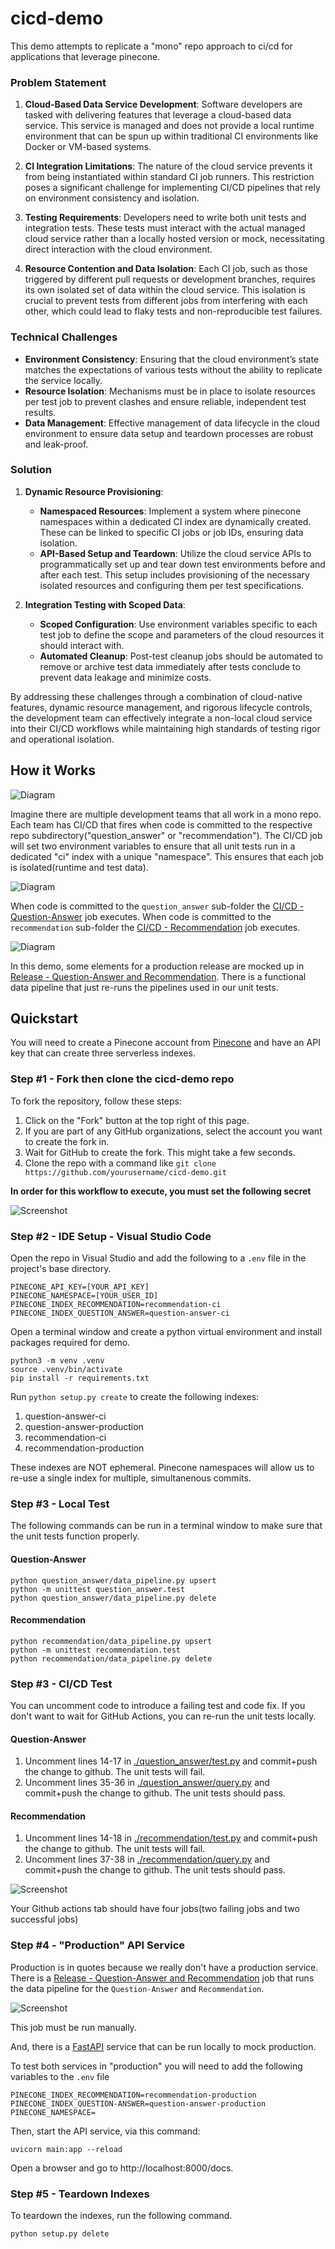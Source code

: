 # cicd-demo
This demo attempts to replicate a "mono" repo approach to ci/cd for applications that leverage pinecone. 

### Problem Statement
1. **Cloud-Based Data Service Development**: Software developers are tasked with delivering features that leverage a cloud-based data service. This service is managed and does not provide a local runtime environment that can be spun up within traditional CI environments like Docker or VM-based systems.

2. **CI Integration Limitations**: The nature of the cloud service prevents it from being instantiated within standard CI job runners. This restriction poses a significant challenge for implementing CI/CD pipelines that rely on environment consistency and isolation.

3. **Testing Requirements**: Developers need to write both unit tests and integration tests. These tests must interact with the actual managed cloud service rather than a locally hosted version or mock, necessitating direct interaction with the cloud environment.

4. **Resource Contention and Data Isolation**: Each CI job, such as those triggered by different pull requests or development branches, requires its own isolated set of data within the cloud service. This isolation is crucial to prevent tests from different jobs from interfering with each other, which could lead to flaky tests and non-reproducible test failures.

### Technical Challenges
- **Environment Consistency**: Ensuring that the cloud environment’s state matches the expectations of various tests without the ability to replicate the service locally.
- **Resource Isolation**: Mechanisms must be in place to isolate resources per test job to prevent clashes and ensure reliable, independent test results.
- **Data Management**: Effective management of data lifecycle in the cloud environment to ensure data setup and teardown processes are robust and leak-proof.

### Solution
1. **Dynamic Resource Provisioning**:
   - **Namespaced Resources**: Implement a system where pinecone namespaces within a dedicated CI index are dynamically created. These can be linked to specific CI jobs or job IDs, ensuring data isolation.
   - **API-Based Setup and Teardown**: Utilize the cloud service APIs to programmatically set up and tear down test environments before and after each test. This setup includes provisioning of the necessary isolated resources and configuring them per test specifications.

3. **Integration Testing with Scoped Data**:
   - **Scoped Configuration**: Use environment variables specific to each test job to define the scope and parameters of the cloud resources it should interact with.
   - **Automated Cleanup**: Post-test cleanup jobs should be automated to remove or archive test data immediately after tests conclude to prevent data leakage and minimize costs.

By addressing these challenges through a combination of cloud-native features, dynamic resource management, and rigorous lifecycle controls, the development team can effectively integrate a non-local cloud service into their CI/CD workflows while maintaining high standards of testing rigor and operational isolation.


## How it Works

![Diagram](images/pinecone-cicdemo-high-level.png)

Imagine there are multiple development teams that all work in a mono repo. 
Each team has CI/CD that fires when code is committed to the respective repo subdirectory("question_answer" or "recommendation"). The CI/CD job
will set two environment variables to ensure that all unit tests run in a
dedicated "ci" index with a unique "namespace". This ensures that each
job is isolated(runtime and test data). 

![Diagram](images/pinecone-demo-detail.png)

When code is committed to the ```question_answer``` sub-folder the 
[CI/CD - Question-Answer](.github/workflows/github-actions-question-answer.yaml) job
executes. When code is committed to the ```recommendation``` sub-folder the
[CI/CD - Recommendation](.github/workflows/github-actions-recommendation.yaml) job
executes. 

![Diagram](images/pinecone-cicdemo-release.png)

In this demo, some elements for a production release are mocked up in 
[Release - Question-Answer and Recommendation](.github/workflows/github-actions-release.yaml). There is a functional data pipeline that just re-runs the pipelines used in our
unit tests. 

## Quickstart
You will need to create a Pinecone account from [Pinecone](https://app.pinecone.io/?sessionType=login) and have an API key that can create three serverless indexes.

### Step #1 - Fork then clone the cicd-demo repo
To fork the repository, follow these steps:

1. Click on the "Fork" button at the top right of this page.
1. If you are part of any GitHub organizations, select the account you want to create the fork in.
1. Wait for GitHub to create the fork. This might take a few seconds.
1. Clone the repo with a command like ```git clone https://github.com/yourusername/cicd-demo.git```

**In order for this workflow to execute, you must set the following secret**

![Screenshot](images/secret-screenshot.png)

### Step #2 - IDE Setup - Visual Studio Code
Open the repo in Visual Studio and add the following to a ```.env``` file in the project's base directory.

```
PINECONE_API_KEY=[YOUR_API_KEY]
PINECONE_NAMESPACE=[YOUR_USER_ID]
PINECONE_INDEX_RECOMMENDATION=recommendation-ci
PINECONE_INDEX_QUESTION_ANSWER=question-answer-ci
```

Open a terminal window and create a python virtual environment and install packages required for demo.

```
python3 -m venv .venv
source .venv/bin/activate
pip install -r requirements.txt
```

Run ```python setup.py create``` to create the following indexes:
1. question-answer-ci
1. question-answer-production
1. recommendation-ci
1. recommendation-production

These indexes are NOT ephemeral. Pinecone namespaces will allow us to re-use a single index for multiple, simultanenous 
commits.

### Step #3 - Local Test
The following commands can be run in a terminal window to make sure that the unit tests
function properly.

#### Question-Answer
```
python question_answer/data_pipeline.py upsert
python -m unittest question_answer.test
python question_answer/data_pipeline.py delete
```

#### Recommendation
```
python recommendation/data_pipeline.py upsert
python -m unittest recommendation.test
python recommendation/data_pipeline.py delete
```

### Step #3 - CI/CD Test
You can uncomment code to introduce a failing test and code fix. If you don't want to wait
for GitHub Actions, you can re-run the unit tests locally.

#### Question-Answer
1. Uncomment lines 14-17 in [./question_answer/test.py](./question_answer/test.py) and commit+push the change
to github. The unit tests will fail.
1. Uncomment lines 35-36 in [./question_answer/query.py](./question_answer/query.py) and commit+push the change
to github. The unit tests should pass.

#### Recommendation
1. Uncomment lines 14-18 in [./recommendation/test.py](./recommendation/test.py) and commit+push the change
to github. The unit tests will fail.
1. Uncomment lines 37-38 in [./recommendation/query.py](./recommendation/query.py) and commit+push the change
to github. The unit tests should pass.

![Screenshot](images/github-actions.png)

Your Github actions tab should have four jobs(two failing jobs and two successful jobs)

### Step #4 - "Production" API Service 
Production is in quotes because we really don't have a production service. There is a 
[Release - Question-Answer and Recommendation](.github/workflows/github-actions-release.yaml) job
that runs the data pipeline for the ```Question-Answer``` and ```Recommendation```. 

![Screenshot](images/release-screenshot.png)

This job must be run manually. 

And, there is a [FastAPI](./main.py) service that can be run locally to mock production.

To test both services in "production" you will need to add the following variables
to the ```.env``` file

```
PINECONE_INDEX_RECOMMENDATION=recommendation-production
PINECONE_INDEX_QUESTION-ANSWER=question-answer-production
PINECONE_NAMESPACE=
```

Then, start the API service, via this command:

```
uvicorn main:app --reload
```

Open a browser and go to http://localhost:8000/docs. 

### Step #5 - Teardown Indexes
To teardown the indexes, run the following command.

```
python setup.py delete
```



